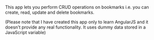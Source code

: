 This app lets you perform CRUD operations on bookmarks i.e. you can create, read, update and delete bookmarks.

(Please note that I have created this app only to learn AngularJS and it doesn't provide any real functionality. It uses dummy data stored in a JavaScript variable)
